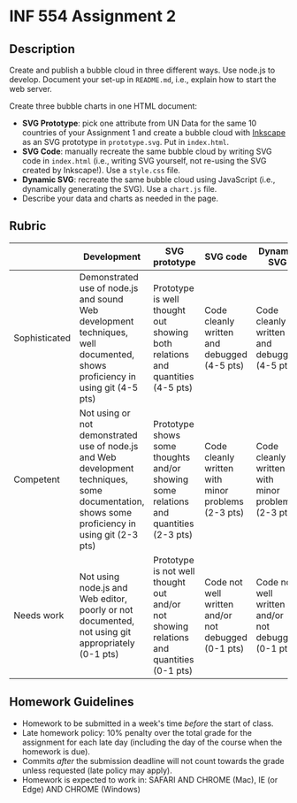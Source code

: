 # INF 554 Assignment 2

## Description 

Create and publish a bubble cloud in three different ways. Use node.js to develop. Document your set-up in `README.md`, i.e., explain how to start the web server. 

Create three bubble charts in one HTML document:
* **SVG Prototype**: pick one attribute from UN Data for the same 10 countries of your Assignment 1 and create a bubble cloud with [Inkscape](http://www.inkscape.org) as an SVG prototype in `prototype.svg`. Put in `index.html`.
* **SVG Code**: manually recreate the same bubble cloud by writing SVG code in `index.html` (i.e., writing SVG yourself, not re-using the SVG created by Inkscape!). Use a `style.css` file.
* **Dynamic SVG**: recreate the same bubble cloud using JavaScript (i.e., dynamically generating the SVG). Use a `chart.js` file.
* Describe your data and charts as needed in the page.

## Rubric

| 	            | Development  	| SVG prototype	| SVG code | Dynamic SVG |
| ------------- | ------------- | ------------- | -------- | ----------- |
| Sophisticated	| Demonstrated use of node.js and sound Web development techniques, well documented, shows proficiency in using git (4-5 pts)| Prototype is well thought out showing both relations and quantities (4-5 pts)| Code cleanly written and debugged (4-5 pts)| Code cleanly written and debugged (4-5 pts)|
| Competent	    | Not using or not demonstrated use of node.js and Web development techniques, some documentation, shows some proficiency in using git (2-3 pts) | Prototype shows some thoughts and/or showing some relations and quantities (2-3 pts)| Code cleanly written with minor problems (2-3 pts)| Code cleanly written with minor problems (2-3 pts)|
| Needs work	  | Not using node.js and Web editor, poorly or not documented, not using git appropriately (0-1 pts)| Prototype is not well thought out and/or not showing relations and quantities (0-1 pts)| Code not well written and/or not debugged (0-1 pts)| Code not well written and/or not debugged (0-1 pts)|


## Homework Guidelines
- Homework to be submitted in a week's time *before* the start of class.
- Late homework policy: 10% penalty over the total grade for the assignment for each late day (including the day of the course when the homework is due).
- Commits *after* the submission deadline will not count towards the grade unless requested (late policy may apply).
- Homework is expected to work in: SAFARI AND CHROME (Mac), IE (or Edge) AND CHROME (Windows)
